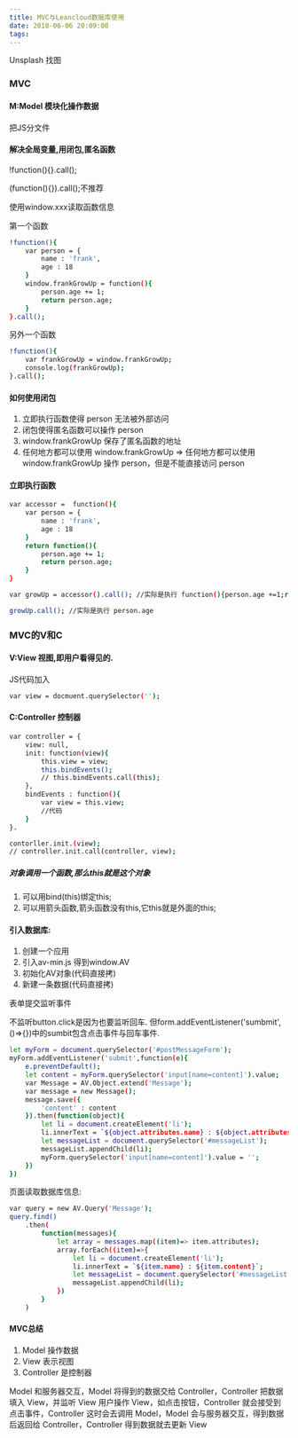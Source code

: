 ```yaml
---
title: MVC与Leancloud数据库使用
date: 2018-06-06 20:09:08
tags:
---
```

Unsplash 找图

### MVC

#### M:Model 模块化操作数据

把JS分文件

#### 解决全局变量,用闭包,匿名函数

!function(){}.call();

(function(){}).call();不推荐

使用window.xxx读取函数信息

第一个函数

``` bash
!function(){
    var person = {
        name : 'frank',
        age : 18
    }
    window.frankGrowUp = function(){
        person.age += 1;
        return person.age;
    }
}.call();
```
另外一个函数
``` bash
!function(){
    var frankGrowUp = window.frankGrowUp;
    console.log(frankGrowUp);
}.call();
```

#### 如何使用闭包

1. 立即执行函数使得 person 无法被外部访问
2. 闭包使得匿名函数可以操作 person
3. window.frankGrowUp 保存了匿名函数的地址
4. 任何地方都可以使用 window.frankGrowUp
    => 任何地方都可以使用 window.frankGrowUp 操作 person，但是不能直接访问 person


#### 立即执行函数
``` bash
var accessor =  function(){
    var person = {
        name : 'frank',
        age : 18
    }
    return function(){
        person.age += 1;
        return person.age;
    }
}

var growUp = accessor().call(); //实际是执行 function(){person.age +=1;return person.age};

growUp.call(); //实际是执行 person.age
```

### MVC的V和C

#### V:View 视图,即用户看得见的.

JS代码加入
``` bash
var view = docmuent.querySelector('');
```

#### C:Controller 控制器

``` bash
var controller = {
    view: null,
    init: function(view){
        this.view = view;
        this.bindEvents();
        // this.bindEvents.call(this);
    },
    bindEvents : function(){
        var view = this.view;
        //代码
    }
}.

contorller.init.(view);
// controller.init.call(controller, view);
```
##### 对象调用一个函数,那么this就是这个对象

1. 可以用bind(this)绑定this;
2. 可以用箭头函数,箭头函数没有this,它this就是外面的this;

#### 引入数据库:

1. 创建一个应用
2. 引入av-min.js 得到window.AV
3. 初始化AV对象(代码直接拷)
4. 新建一条数据(代码直接拷)

表单提交监听事件 

不监听button.click是因为也要监听回车.
但form.addEventListener('sumbmit',()=>{})中的sumbit包含点击事件与回车事件.
``` bash
let myForm = document.querySelector('#postMessageForm');
myForm.addEventListener('submit',function(e){
    e.preventDefault();
    let content = myForm.querySelector('input[name=content]').value;
    var Message = AV.Object.extend('Message');
    var message = new Message();
    message.save({
        'content' : content
    }).then(function(object){
        let li = document.createElement('li');
        li.innerText = `${object.attributes.name} : ${object.attributes.content}`;
        let messageList = document.querySelector('#messageList');
        messageList.appendChild(li);
        myForm.querySelector('input[name=content]').value = '';
    })
})
```

页面读取数据库信息:
``` bash
var query = new AV.Query('Message');
query.find()
    .then(
        function(messages){
            let array = messages.map((item)=> item.attributes);
            array.forEach((item)=>{
                let li = document.createElement('li');
                li.innerText = `${item.name} : ${item.content}`;
                let messageList = document.querySelector('#messageList');
                messageList.appendChild(li);
            })
        }
    )
```

#### MVC总结

1. Model 操作数据
2. View 表示视图
3. Controller 是控制器

Model 和服务器交互，Model 将得到的数据交给 Controller，Controller 把数据填入 View，并监听 View
用户操作 View，如点击按钮，Controller 就会接受到点击事件，Controller 这时会去调用 Model，Model 会与服务器交互，得到数据后返回给 Controller，Controller 得到数据就去更新 View
